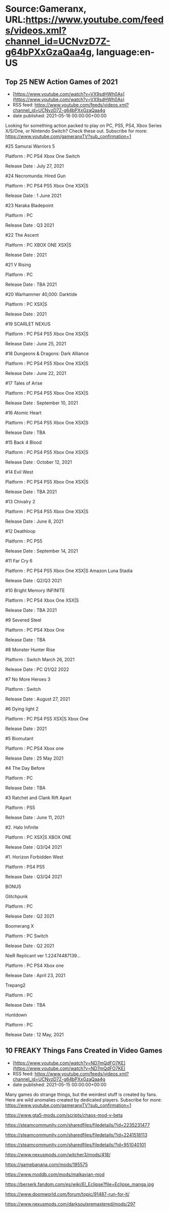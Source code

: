 # Source:Gameranx, URL:https://www.youtube.com/feeds/videos.xml?channel_id=UCNvzD7Z-g64bPXxGzaQaa4g, language:en-US

## Top 25 NEW Action Games of 2021
 - [https://www.youtube.com/watch?v=VX9sdHWh0As](https://www.youtube.com/watch?v=VX9sdHWh0As)
 - RSS feed: https://www.youtube.com/feeds/videos.xml?channel_id=UCNvzD7Z-g64bPXxGzaQaa4g
 - date published: 2021-05-16 00:00:00+00:00

Looking for something action packed to play on PC, PS5, PS4, Xbox Series X/S/One, or Nintendo Switch? Check these out.
Subscribe for more: https://www.youtube.com/gameranxTV?sub_confirmation=1

#25 Samurai Warriors 5

Platform : PC PS4 Xbox One Switch 

Release Date : July 27, 2021 



#24 Necromunda: Hired Gun

Platform : PC PS4 PS5 Xbox One XSX|S

Release Date : 1 June 2021



#23 Naraka Bladepoint

Platform : PC

Release Date : Q3 2021



#22 The Ascent

Platform : PC XBOX ONE XSX|S 

Release Date : 2021



#21 V Rising

Platform : PC

Release Date : TBA 2021 



#20 Warhammer 40,000: Darktide

Platform : PC XSX|S 

Release Date : 2021 



#19 SCARLET NEXUS

Platform : PC PS4 PS5 Xbox One XSX|S

Release Date : June 25, 2021



#18 Dungeons & Dragons: Dark Alliance

Platform : PC PS4 PS5 Xbox One XSX|S

Release Date : June 22, 2021



#17 Tales of Arise

Platform : PC PS4 PS5 Xbox One XSX|S

Release Date : September 10, 2021



#16 Atomic Heart

Platform : PC PS4 PS5 Xbox One XSX|S 

Release Date : TBA



#15 Back 4 Blood

Platform : PC PS4 PS5 Xbox One XSX|S 

Release Date : October 12, 2021



#14 Evil West

Platform : PC PS4 PS5 Xbox One XSX|S 

Release Date : TBA 2021



#13 Chivalry 2

Platform :  PC PS4 PS5 Xbox One XSX|S 

Release Date : June 8, 2021 



#12 Deathloop

Platform : PC PS5 

Release Date : September 14, 2021 



#11 Far Cry 6

Platform : PC PS4 PS5 Xbox One XSX|S Amazon Luna Stadia

Release Date : Q2/Q3 2021



#10 Bright Memory INFINITE

Platform : PC PS4 Xbox One XSX|S

Release Date : TBA 2021



#9 Severed Steel

Platform : PC PS4 Xbox One 

Release Date : TBA 



#8 Monster Hunter Rise 

Platform : Switch March 26, 2021

Release Date : PC Q1/Q2 2022 



#7 No More Heroes 3 

Platform : Switch 

Release Date : August 27, 2021 



#6 Dying light 2

Platform : PC PS4 PS5 XSX|S Xbox One

Release Date : 2021 



#5 Biomutant

Platform : PC PS4 Xbox one 

Release Date : 25 May 2021



#4 The Day Before

Platform : PC

Release Date : TBA 



#3 Ratchet and Clank Rift Apart

Platform : PS5

Release Date : June 11, 2021



#2. Halo Infinite 

Platform : PC XSX|S XBOX ONE

Release Date : Q3/Q4 2021 



#1. Horizon Forbidden West 

Platform : PS4 PS5 

Release Date : Q3/Q4 2021 





BONUS

Glitchpunk

Platform : PC 

Release Date : Q2 2021



Boomerang X 

Platform : PC Switch 

Release Date : Q2 2021



NieR Replicant ver 1.22474487139... 

Platform : PC PS4 Xbox one

Release Date :  April 23, 2021



Trepang2

Platform : PC

Release Date : TBA 



Huntdown

Platform : PC 

Release Date : 12 May, 2021

## 10 FREAKY Things Fans Created in Video Games
 - [https://www.youtube.com/watch?v=ND7mQdFO7KE](https://www.youtube.com/watch?v=ND7mQdFO7KE)
 - RSS feed: https://www.youtube.com/feeds/videos.xml?channel_id=UCNvzD7Z-g64bPXxGzaQaa4g
 - date published: 2021-05-15 00:00:00+00:00

Many games do strange things, but the weirdest stuff is created by fans. Here are wild anomalies created by dedicated players.
Subscribe for more: https://www.youtube.com/gameranxTV?sub_confirmation=1


https://www.gta5-mods.com/scripts/chaos-mod-v-beta


https://steamcommunity.com/sharedfiles/filedetails/?id=2235231477

https://steamcommunity.com/sharedfiles/filedetails/?id=2241518113


https://steamcommunity.com/sharedfiles/filedetails/?id=951040101


https://www.nexusmods.com/witcher3/mods/418/


https://gamebanana.com/mods/195575

https://www.moddb.com/mods/malkavian-mod

https://berserk.fandom.com/es/wiki/El_Eclipse?file=Eclipse_manga.jpg

https://www.doomworld.com/forum/topic/91487-run-for-it/

https://www.nexusmods.com/darksoulsremastered/mods/297

